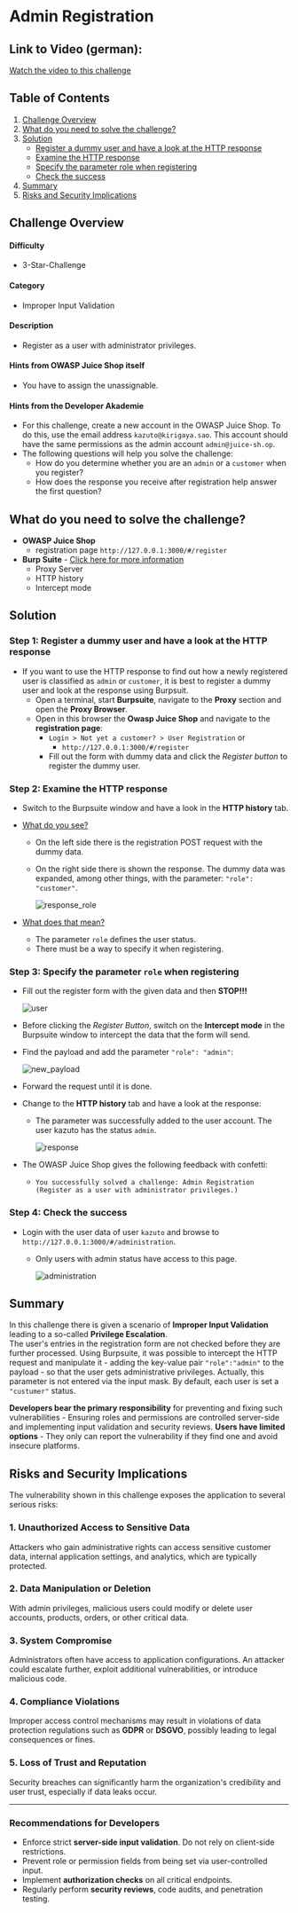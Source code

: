 
# Admin Registration

## **Link to Video (german):**

[Watch the video to this challenge](https://go.screenpal.com/watch/cT1eoTn6NVf)
   
## Table of Contents

1. [Challenge Overview](#challenge-overview)
2. [What do you need to solve the challenge?](#what-do-you-need-to-solve-the-challenge) 
3. [Solution](#solution)
   * [Register a dummy user and have a look at the HTTP response](#step-1-register-a-dummy-user-and-have-a-look-at-the-http-response)
   * [Examine the HTTP response](#step-2-examine-the-http-response)
   * [Specify the parameter role when registering](#step-3-specify-the-parameter-role-when-registering)
   * [Check the success](#step-4-check-the-success)
4. [Summary](#summary)
5. [Risks and Security Implications](#risks-and-security-implications)

## Challenge Overview

#### Difficulty

* 3-Star-Challenge

#### Category

* Improper Input Validation

#### Description

* Register as a user with administrator privileges.

#### Hints from OWASP Juice Shop itself

* You have to assign the unassignable.

#### Hints from the Developer Akademie

* For this challenge, create a new account in the OWASP Juice Shop. To do this, use the email address `kazuto@kirigaya.sao`. This account should have the same permissions as the admin account `admin@juice-sh.op`.
* The following questions will help you solve the challenge:
  * How do you determine whether you are an `admin` or a `customer` when you register?
  * How does the response you receive after registration help answer the first question?

## What do you need to solve the challenge?

* **OWASP Juice Shop**
  * registration page `http://127.0.0.1:3000/#/register`
* **Burp Suite** - [Click here for more information](https://portswigger.net/burp)
  * Proxy Server
  * HTTP history
  * Intercept mode

## Solution

### Step 1: Register a dummy user and have a look at the HTTP response

* If you want to use the HTTP response to find out how a newly registered user is classified as `admin` or `customer`, it is best to register a dummy user and look at the response using Burpsuit.
  * Open a terminal, start **Burpsuite**, navigate to the **Proxy** section and open the **Proxy Browser**.
  * Open in this browser the **Owasp Juice Shop** and navigate to the **registration page**: 
    * `Login > Not yet a customer? > User Registration` or
      * `http://127.0.0.1:3000/#/register`
    * Fill out the form with dummy data and click the *Register button* to register the dummy user.

### Step 2: Examine the HTTP response

* Switch to the Burpsuite window and have a look in the **HTTP history** tab.
* <ins>What do you see?</ins>
  * On the left side there is the registration POST request with the dummy data. 
  * On the right side there is shown the response. The dummy data was expanded, among other things, with the parameter: `"role": "customer"`.

    ![response_role](respone_role.png)  

* <ins>What does that mean?</ins>
  * The parameter `role` defines the user status.
  * There must be a way to specify it when registering.

### Step 3: Specify the parameter `role` when registering

* Fill out the register form with the given data and then **STOP!!!**

    ![user](user.png)  

* Before clicking the *Register Button*, switch on the **Intercept mode** in the Burpsuite window to intercept the data that the form will send.
* Find the payload and add the parameter `"role": "admin"`:

    ![new_payload](new_payload.png)

* Forward the request until it is done.
* Change to the **HTTP history** tab and have a look at the response:
  * The parameter was successfully added to the user account. The user kazuto has the status `admin`.

    ![response](response.png)

* The OWASP Juice Shop gives the following feedback with confetti:
  * `You successfully solved a challenge: Admin Registration (Register as a user with administrator privileges.)`

### Step 4: Check the success

* Login with the user data of user `kazuto` and browse to `http://127.0.0.1:3000/#/administration`.
  * Only users with admin status have access to this page.

    ![administration](administration.png)

## Summary

In this challenge there is given a scenario of **Improper Input Validation** leading to a so-called **Privilege Escalation**.  
The user's entries in the registration form are not checked before they are further processed. Using Burpsuite, it was possible to intercept the HTTP request and manipulate it - adding the key-value pair `"role":"admin"` to the payload - so that the user gets administrative privileges. Actually, this parameter is not entered via the input mask. By default, each user is set a `"custumer"` status.  
  
**Developers bear the primary responsibility** for preventing and fixing such vulnerabilities - Ensuring roles and permissions are controlled server-side and implementing input validation and security reviews. **Users have limited options** - They only can report the vulnerability if they find one and avoid insecure platforms.

## Risks and Security Implications

The vulnerability shown in this challenge exposes the application to several serious risks:

### 1. Unauthorized Access to Sensitive Data

Attackers who gain administrative rights can access sensitive customer data, internal application settings, and analytics, which are typically protected.

### 2. Data Manipulation or Deletion

With admin privileges, malicious users could modify or delete user accounts, products, orders, or other critical data.

### 3. System Compromise

Administrators often have access to application configurations. An attacker could escalate further, exploit additional vulnerabilities, or introduce malicious code.

### 4. Compliance Violations

Improper access control mechanisms may result in violations of data protection regulations such as **GDPR** or **DSGVO**, possibly leading to legal consequences or fines.

### 5. Loss of Trust and Reputation

Security breaches can significantly harm the organization's credibility and user trust, especially if data leaks occur.

---

### Recommendations for Developers

* Enforce strict **server-side input validation**. Do not rely on client-side restrictions.
* Prevent role or permission fields from being set via user-controlled input.
* Implement **authorization checks** on all critical endpoints.
* Regularly perform **security reviews**, code audits, and penetration testing.
